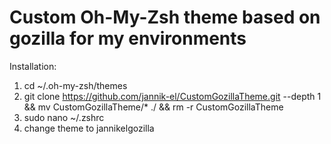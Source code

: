 # Custom Oh-My-Zsh theme based on gozilla for my environments

Installation: 
1. cd ~/.oh-my-zsh/themes
2. git clone https://github.com/jannik-el/CustomGozillaTheme.git --depth 1 && mv CustomGozillaTheme/* ./ && rm -r CustomGozillaTheme
3. sudo nano ~/.zshrc
4. change theme to jannikelgozilla

  
